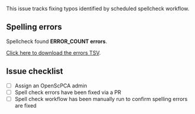 This issue tracks fixing typos identified by scheduled spellcheck workflow.

## Spelling errors

Spellcheck found **ERROR_COUNT errors**.

[Click here to download the errors TSV](ARTICAL_URL).

## Issue checklist

- [ ] Assign an OpenScPCA admin
- [ ] Spell check errors have been fixed via a PR
- [ ] Spell check workflow has been manually run to confirm spelling errors are fixed
